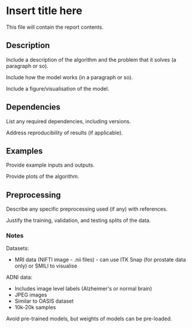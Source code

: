 # Insert title here

This file will contain the report contents.

## Description
Include a description of the algorithm and the problem that it solves (a paragraph or so).

Include how the model works (in a paragraph or so).

Include a figure/visualisation of the model.

## Dependencies
List any required dependencies, including versions. 

Address reproducibility of results (if applicable).

## Examples
Provide example inputs and outputs. 

Provide plots of the algorithm.

## Preprocessing
Describe any specific preprocessing used (if any) with references. 

Justify the training, validation, and testing splits of the data.



### Notes


Datasets:
- MRI data (NIFTI image - .nii files) - can use ITK Snap (for prostate data only) or SMILI to visualise

ADNI data:
- Includes image level labels (Alzheimer's or normal brain)
- JPEG images
- Similar to OASIS dataset
- 10k-20k samples

Avoid pre-trained models, but weights of models can be pre-loaded.

